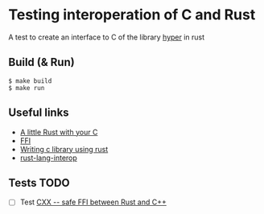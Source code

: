 # Testing interoperation of C and Rust
A test to create an interface to C of the library [hyper](https://github.com/hyperium/hyper) in rust

## Build (& Run)
```
$ make build
$ make run
```
## Useful links
* [A little Rust with your C](https://rust-embedded.github.io/book/interoperability/rust-with-c.html)
* [FFI](https://firefox-source-docs.mozilla.org/writing-rust-code/ffi.html)
* [Writing c library using rust](https://www.ultrasaurus.com/2020/01/writing-c-library-in-rust/)
* [rust-lang-interop](https://github.com/crackcomm/rust-lang-interop)

## Tests TODO
- [ ] Test [CXX -- safe FFI between Rust and C++](https://github.com/dtolnay/cxx)
